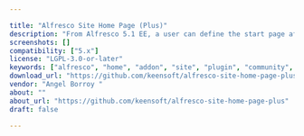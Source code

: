 ```yaml
---

title: "Alfresco Site Home Page (Plus)"
description: "From Alfresco 5.1 EE, a user can define the start page after login to Share. This addon provides an extension to use any arbitrary page as home for every Site (instead of Dashboard page). 1. Site Administrator can define the home page for the Site similarly to related start page definition introduced by Alfresco 5.1 EE. 2. Alfresco Administrator can restore home page for every site to Site Dashboard using Site Manager page at Admin Tools menu. License The plugin is licensed under the LGPL v3.0."
screenshots: []
compatibility: ["5.x"]
license: "LGPL-3.0-or-later"
keywords: ["alfresco", "home", "addon", "site", "plugin", "community", "page"]
download_url: "https://github.com/keensoft/alfresco-site-home-page-plus/releases"
vendor: "Angel Borroy ‌"
about: ""
about_url: "https://github.com/keensoft/alfresco-site-home-page-plus"
draft: false

---
```


